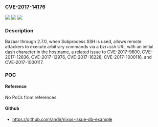 ### [CVE-2017-14176](https://cve.mitre.org/cgi-bin/cvename.cgi?name=CVE-2017-14176)
![](https://img.shields.io/static/v1?label=Product&message=Bazaar%20through%202.7.0&color=blue)
![](https://img.shields.io/static/v1?label=Version&message=n%2Fa&color=blue)
![](https://img.shields.io/static/v1?label=Vulnerability&message=command%20injection&color=brighgreen)

### Description

Bazaar through 2.7.0, when Subprocess SSH is used, allows remote attackers to execute arbitrary commands via a bzr+ssh URL with an initial dash character in the hostname, a related issue to CVE-2017-9800, CVE-2017-12836, CVE-2017-12976, CVE-2017-16228, CVE-2017-1000116, and CVE-2017-1000117.

### POC

#### Reference
No PoCs from references.

#### Github
- https://github.com/andir/nixos-issue-db-example

